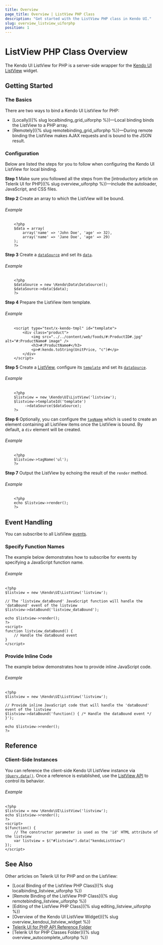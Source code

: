 ```yaml
---
title: Overview
page_title: Overview | ListView PHP Class
description: "Get started with the ListView PHP class in Kendo UI."
slug: overview_listview_uiforphp
position: 1
---
```


# ListView PHP Class Overview

The Kendo UI ListView for PHP is a server-side wrapper for the [Kendo UI ListView](/api/javascript/ui/listview) widget.

## Getting Started

### The Basics

There are two ways to bind a Kendo UI ListView for PHP:

* [Locally]({% slug localbinding_grid_uiforphp %})&mdash;Local binding binds the ListView to a PHP array.
* [Remotely]({% slug remotebinding_grid_uiforphp %})&mdash;During remote binding the ListView makes AJAX requests and is bound to the JSON result.

### Configuration

Below are listed the steps for you to follow when configuring the Kendo UI ListView for local binding.

**Step 1** Make sure you followed all the steps from the [introductory article on Telerik UI for PHP]({% slug overview_uiforphp %})&mdash;include the autoloader, JavaScript, and CSS files.

**Step 2** Create an array to which the ListView will be bound.

###### Example

        <?php
        $data = array(
            array('name' => 'John Doe', 'age' => 32),
            array('name' => 'Jane Doe', 'age' => 29)
        );
        ?>

**Step 3** Create a [`dataSource`](/api/php/Kendo/Data/DataSource) and set its [`data`](/api/php/Kendo/Data/DataSource#data).

###### Example

        <?php
        $dataSource = new \Kendo\Data\DataSource();
        $dataSource->data($data);
        ?>

**Step 4** Prepare the ListView item template.

###### Example

		<script type="text/x-kendo-tmpl" id="template">
    		<div class="product">
        		<img src="../../content/web/foods/#:ProductID#.jpg" alt="#:ProductName# image" />
        		<h3>#:ProductName#</h3>
        		<p>#:kendo.toString(UnitPrice, "c")#</p>
    		</div>
		</script>

**Step 5** Create a [ListView](/api/php/Kendo/UI/ListView), configure its [`template`](/api/php/Kendo/UI/ListView#template) and set its [`dataSource`](/api/php/Kendo/UI/ListView#datasource).

###### Example

        <?php        
        $listview = new \Kendo\UI\ListView('listview');		
        $listview->templateId('template')
             ->dataSource($dataSource);
        ?>

**Step 6** Optionally, you can configure the [`tagName`](/api/php/Kendo/UI/ListView#tagname) which is used to create an element containing all ListView items once the ListView is bound. By default, a `div` element will be created.

###### Example

		<?php
		$listview->tagName('ul');
		?>

**Step 7** Output the ListView by echoing the result of the `render` method.

###### Example

        <?php
        echo $listview->render();
        ?>

## Event Handling

You can subscribe to all ListView [events](/api/javascript/ui/listview#events).

### Specify Function Names

The example below demonstrates how to subscribe for events by specifying a JavaScript function name.

###### Example

    <?php
    $listview = new \Kendo\UI\ListView('listview');

    // The 'listview_dataBound' JavaScript function will handle the 'dataBound' event of the listview
    $listview->dataBound('listview_dataBound');

    echo $listview->render();
    ?>
    <script>
    function listview_dataBound() {
        // Handle the dataBound event
    }
    </script>

### Provide Inline Code

The example below demonstrates how to provide inline JavaScript code.

###### Example

    <?php
    $listview = new \Kendo\UI\ListView('listview');

    // Provide inline JavaScript code that will handle the 'dataBound' event of the listview
    $listview->dataBound('function() { /* Handle the dataBound event */ }');

    echo $listview->render();
    ?>

<!--*-->
## Reference

### Client-Side Instances

You can reference the client-side Kendo UI ListView instance via [`jQuery.data()`](http://api.jquery.com/jQuery.data/). Once a reference is established, use the [ListView API](/api/javascript/ui/listview#methods) to control its behavior.

###### Example

    <?php
    $listview = new \Kendo\UI\ListView('listview');
    echo $listview->render();
    ?>
    <script>
    $(function() {
        // The constructor parameter is used as the 'id' HTML attribute of the listview
        var listview = $("#listview").data("kendoListView")
    });
    </script>

## See Also

Other articles on Telerik UI for PHP and on the ListView:

* [Local Binding of the ListView PHP Class]({% slug localbinding_listview_uiforphp %})
* [Remote Binding of the ListView PHP Class]({% slug remotebinding_listview_uiforphp %})
* [Editing of the ListView PHP Class]({% slug editing_listview_uiforphp %})
* [Overview of the Kendo UI ListView Widget]({% slug overview_kendoui_listview_widget %})
* [Telerik UI for PHP API Reference Folder](/api/php/Kendo/UI/AutoComplete)
* [Telerik UI for PHP Classes Folder]({% slug overview_autocomplete_uiforphp %})
